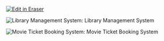<p><a target="_blank" href="https://app.eraser.io/workspace/0BqV7pY1tZJbYaokfhJF" id="edit-in-eraser-github-link"><img alt="Edit in Eraser" src="https://firebasestorage.googleapis.com/v0/b/second-petal-295822.appspot.com/o/images%2Fgithub%2FOpen%20in%20Eraser.svg?alt=media&amp;token=968381c8-a7e7-472a-8ed6-4a6626da5501"></a></p>

![Library Management System: Library Management System](undefined "Library Management System: Library Management System")

![Movie Ticket Booking System: Movie Ticket Booking System](undefined "Movie Ticket Booking System: Movie Ticket Booking System")





<!--- Eraser file: https://app.eraser.io/workspace/0BqV7pY1tZJbYaokfhJF --->